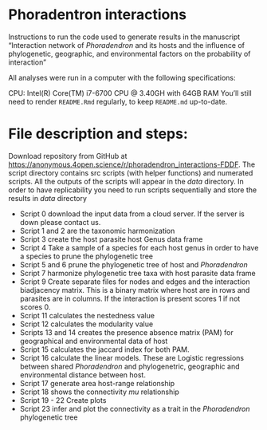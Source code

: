 
<!-- README.md is generated from README.Rmd. Please edit that file -->

# Phoradentron interactions

<!-- badges: start -->
<!-- badges: end -->

Instructions to run the code used to generate results in the manuscript
“Interaction network of *Phoradendron* and its hosts and the influence
of phylogenetic, geographic, and environmental factors on the
probability of interaction”

All analyses were run in a computer with the following specifications:

CPU: Intel(R) Core(TM) i7-6700 CPU @ 3.40GH with 64GB RAM You’ll still
need to render `README.Rmd` regularly, to keep `README.md` up-to-date.

# File description and steps:

Download repository from GitHub at
<https://anonymous.4open.science/r/phoradendron_interactions-FDDF>. The
script directory contains src scripts (with helper functions) and
numerated scripts. All the outputs of the scripts will appear in the
*data* directory. In order to have replicability you need to run scripts
sequentially and store the results in *data* directory

- Script 0 download the input data from a cloud server. If the server is
  down please contact us.
- Script 1 and 2 are the taxonomic harmonization
- Script 3 create the host parasite host Genus data frame
- Script 4 Take a sample of a species for each host genus in order to
  have a species to prune the phylogenetic tree
- Script 5 and 6 prune the phylogenetic tree of host and *Phoradendron*
- Script 7 harmonize phylogenetic tree taxa with host parasite data
  frame
- Script 9 Create separate files for nodes and edges and the interaction
  biadjacency matrix. This is a binary matrix where host are in rows and
  parasites are in columns. If the interaction is present scores 1 if
  not scores 0.
- Script 11 calculates the nestedness value
- Script 12 calculates the modularity value
- Scripts 13 and 14 creates the presence absence matrix (PAM) for
  geographical and environmental data of host
- Script 15 calculates the jaccard index for both PAM.
- Script 16 calculate the linear models. These are Logistic regressions
  between shared *Phoradendron* and phylogenetric, geographic and
  environmental distance between host.
- Script 17 generate area host-range relationship
- Script 18 shows the connectivity $mu$ relationship
- Script 19 - 22 Create plots
- Script 23 infer and plot the connectivity as a trait in the
  *Phoradendron* phylogenetic tree
